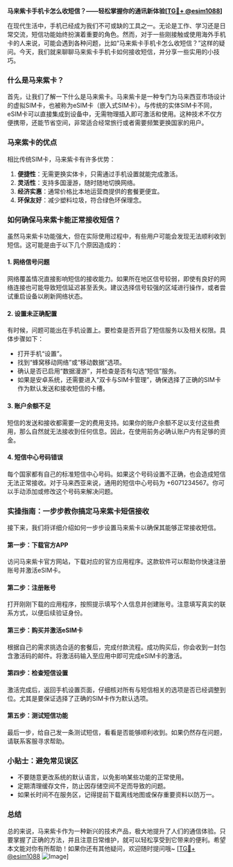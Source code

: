 **马来紫卡手机卡怎么收短信？——轻松掌握你的通讯新体验[[TG💪+ @esim1088](https://t.me/s/esim1088)]**

在现代生活中，手机已经成为我们不可或缺的工具之一。无论是工作、学习还是日常交流，短信功能始终扮演着重要的角色。然而，对于一些刚接触或使用海外手机卡的人来说，可能会遇到各种问题，比如“马来紫卡手机卡怎么收短信？”这样的疑问。今天，我们就来聊聊马来紫卡手机卡如何接收短信，并分享一些实用的小技巧。

### 什么是马来紫卡？

首先，让我们了解一下什么是马来紫卡。马来紫卡是一种专门为马来西亚市场设计的虚拟SIM卡，也被称为eSIM卡（嵌入式SIM卡）。与传统的实体SIM卡不同，eSIM卡可以直接集成到设备中，无需物理插入即可激活和使用。这种技术不仅方便携带，还能节省空间，非常适合经常旅行或者需要频繁更换国家的用户。

### 马来紫卡的优点

相比传统SIM卡，马来紫卡有许多优势：

1. **便捷性**：无需更换实体卡，只需通过手机设置就能完成激活。
2. **灵活性**：支持多国漫游，随时随地切换网络。
3. **经济实惠**：通常价格比本地运营商提供的套餐更便宜。
4. **环保友好**：减少塑料垃圾，符合绿色环保理念。

### 如何确保马来紫卡能正常接收短信？

虽然马来紫卡功能强大，但在实际使用过程中，有些用户可能会发现无法顺利收到短信。这可能是由于以下几个原因造成的：

#### 1. 网络信号问题
网络覆盖情况直接影响短信的接收能力。如果所在地区信号较弱，即使有良好的网络连接也可能导致短信延迟甚至丢失。建议选择信号较强的区域进行操作，或者尝试重启设备以刷新网络状态。

#### 2. 设置未正确配置
有时候，问题可能出在手机设置上。要检查是否开启了短信服务以及相关权限。具体步骤如下：
   - 打开手机“设置”。
   - 找到“蜂窝移动网络”或“移动数据”选项。
   - 确认是否已启用“数据漫游”，并检查是否有勾选“短信”服务。
   - 如果是安卓系统，还需要进入“双卡与SIM卡管理”，确保选择了正确的SIM卡作为默认发送和接收短信的卡槽。

#### 3. 账户余额不足
短信的发送和接收都需要一定的费用支持。如果你的账户余额不足以支付这些费用，那么自然就无法接收到任何信息。因此，在使用前务必确认账户内有足够的资金。

#### 4. 短信中心号码错误
每个国家都有自己的标准短信中心号码。如果这个号码设置不正确，也会造成短信无法正常接收。对于马来西亚来说，通用的短信中心号码为 +6071234567。你可以手动添加或修改这个号码来解决问题。

### 实操指南：一步步教你搞定马来紫卡短信接收

接下来，我们将详细介绍如何一步步设置马来紫卡以确保其能够正常接收短信。

#### 第一步：下载官方APP
访问马来紫卡官方网站，下载对应的官方应用程序。这款软件可以帮助你快速注册账号并激活eSIM卡。

#### 第二步：注册账号
打开刚刚下载的应用程序，按照提示填写个人信息并创建账号。注意填写真实的联系方式，以便后续验证身份。

#### 第三步：购买并激活eSIM卡
根据自己的需求挑选合适的套餐后，完成付款流程。成功购买后，你会收到一封包含激活码的邮件。将激活码输入至应用中即可完成eSIM卡的激活。

#### 第四步：检查短信设置
激活完成后，返回手机设置页面，仔细核对所有与短信相关的选项是否已经调整到位。尤其是要保证选择了正确的SIM卡作为默认选项。

#### 第五步：测试短信功能
最后一步，给自己发一条测试短信，看看是否能够顺利收到。如果仍然存在问题，请联系客服寻求帮助。

### 小贴士：避免常见误区

- 不要随意更改系统的默认语言，以免影响某些功能的正常使用。
- 定期清理缓存文件，防止因存储空间不足而导致的问题。
- 如果长时间不在服务区，记得提前下载离线地图或保存重要资料以防万一。

### 总结

总的来说，马来紫卡作为一种新兴的技术产品，极大地提升了人们的通信体验。只要掌握了正确的方法，并且注意日常维护，就可以轻松享受到它带来的便利。希望本文能对你有所帮助！如果你还有其他疑问，欢迎随时提问哦~ [[TG💪+ @esim1088](https://t.me/s/esim1088) ![Image](https://i.postimg.cc/4NQfJmqS/Snipaste-2025-05-13-00-14-12.png)]